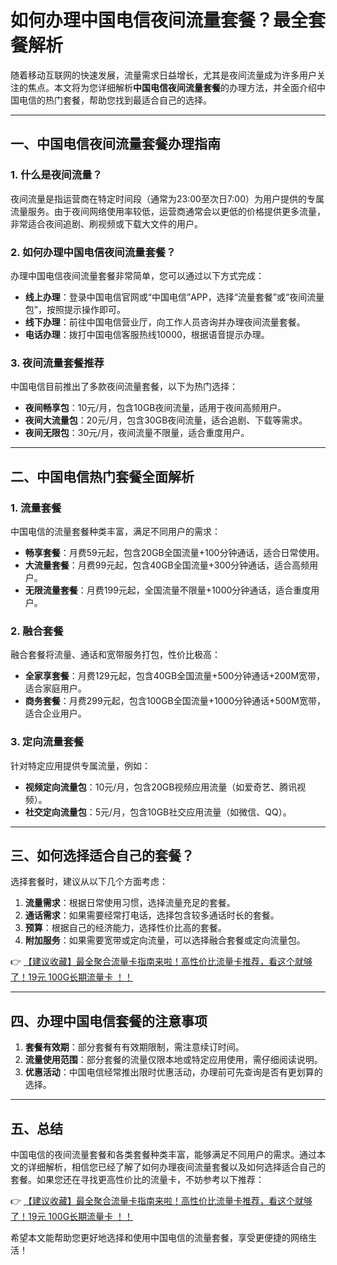 # 如何办理中国电信夜间流量套餐？最全套餐解析

随着移动互联网的快速发展，流量需求日益增长，尤其是夜间流量成为许多用户关注的焦点。本文将为您详细解析**中国电信夜间流量套餐**的办理方法，并全面介绍中国电信的热门套餐，帮助您找到最适合自己的选择。

---

## 一、中国电信夜间流量套餐办理指南

### 1. 什么是夜间流量？
夜间流量是指运营商在特定时间段（通常为23:00至次日7:00）为用户提供的专属流量服务。由于夜间网络使用率较低，运营商通常会以更低的价格提供更多流量，非常适合夜间追剧、刷视频或下载大文件的用户。

### 2. 如何办理中国电信夜间流量套餐？
办理中国电信夜间流量套餐非常简单，您可以通过以下方式完成：
- **线上办理**：登录中国电信官网或“中国电信”APP，选择“流量套餐”或“夜间流量包”，按照提示操作即可。
- **线下办理**：前往中国电信营业厅，向工作人员咨询并办理夜间流量套餐。
- **电话办理**：拨打中国电信客服热线10000，根据语音提示办理。

### 3. 夜间流量套餐推荐
中国电信目前推出了多款夜间流量套餐，以下为热门选择：
- **夜间畅享包**：10元/月，包含10GB夜间流量，适用于夜间高频用户。
- **夜间大流量包**：20元/月，包含30GB夜间流量，适合追剧、下载等需求。
- **夜间无限包**：30元/月，夜间流量不限量，适合重度用户。

---

## 二、中国电信热门套餐全面解析

### 1. 流量套餐
中国电信的流量套餐种类丰富，满足不同用户的需求：
- **畅享套餐**：月费59元起，包含20GB全国流量+100分钟通话，适合日常使用。
- **大流量套餐**：月费99元起，包含40GB全国流量+300分钟通话，适合高频用户。
- **无限流量套餐**：月费199元起，全国流量不限量+1000分钟通话，适合重度用户。

### 2. 融合套餐
融合套餐将流量、通话和宽带服务打包，性价比极高：
- **全家享套餐**：月费129元起，包含40GB全国流量+500分钟通话+200M宽带，适合家庭用户。
- **商务套餐**：月费299元起，包含100GB全国流量+1000分钟通话+500M宽带，适合企业用户。

### 3. 定向流量套餐
针对特定应用提供专属流量，例如：
- **视频定向流量包**：10元/月，包含20GB视频应用流量（如爱奇艺、腾讯视频）。
- **社交定向流量包**：5元/月，包含10GB社交应用流量（如微信、QQ）。

---

## 三、如何选择适合自己的套餐？

选择套餐时，建议从以下几个方面考虑：
1. **流量需求**：根据日常使用习惯，选择流量充足的套餐。
2. **通话需求**：如果需要经常打电话，选择包含较多通话时长的套餐。
3. **预算**：根据自己的经济能力，选择性价比高的套餐。
4. **附加服务**：如果需要宽带或定向流量，可以选择融合套餐或定向流量包。

👉 [【建议收藏】最全聚合流量卡指南来啦！高性价比流量卡推荐，看这个就够了！19元 100G长期流量卡 ！！](https://bit.ly/Liuliangka)

---

## 四、办理中国电信套餐的注意事项

1. **套餐有效期**：部分套餐有有效期限制，需注意续订时间。
2. **流量使用范围**：部分套餐的流量仅限本地或特定应用使用，需仔细阅读说明。
3. **优惠活动**：中国电信经常推出限时优惠活动，办理前可先查询是否有更划算的选择。

---

## 五、总结

中国电信的夜间流量套餐和各类套餐种类丰富，能够满足不同用户的需求。通过本文的详细解析，相信您已经了解了如何办理夜间流量套餐以及如何选择适合自己的套餐。如果您还在寻找更高性价比的流量卡，不妨参考以下推荐：

👉 [【建议收藏】最全聚合流量卡指南来啦！高性价比流量卡推荐，看这个就够了！19元 100G长期流量卡 ！！](https://bit.ly/Liuliangka)

希望本文能帮助您更好地选择和使用中国电信的流量套餐，享受更便捷的网络生活！